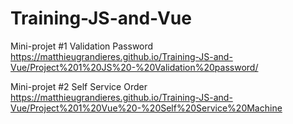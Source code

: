 # Training-JS-and-Vue
Mini-projet #1 Validation Password
https://matthieugrandieres.github.io/Training-JS-and-Vue/Project%201%20JS%20-%20Validation%20password/

Mini-projet #2 Self Service Order
https://matthieugrandieres.github.io/Training-JS-and-Vue/Project%201%20Vue%20-%20Self%20Service%20Machine

